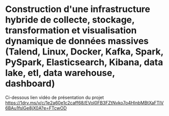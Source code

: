 # Construction d'une infrastructure hybride de collecte, stockage, transformation et visualisation dynamique de données massives (Talend, Linux, Docker, Kafka, Spark, PySpark, Elasticsearch, Kibana, data lake, etl, data warehouse, dashboard) 

Ci-dessous lien vidéo de présentation du projet  
https://1drv.ms/v/c/1e2a60e1c2caff68/EVoI0FB3FZtNvko7o4HlnbMBtXaFTIV6BAu1fslGe8jX0A?e=FTcwOD

